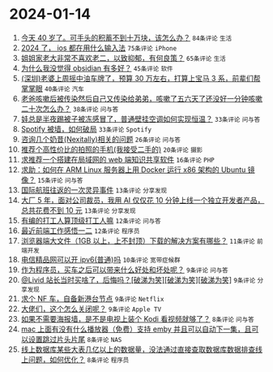 # 2024-01-14

1. [今天 40 岁了。可手头的积蓄不到十万块，该怎么办？](https://www.v2ex.com/t/1008491) `84条评论` `生活`
1. [2024 了， ios 都在用什么输入法](https://www.v2ex.com/t/1008490) `75条评论` `iPhone`
1. [姐姐家老大非常不喜欢老二，以致抑郁，有何良策？](https://www.v2ex.com/t/1008515) `65条评论` `生活`
1. [为什么我没觉得 obsidian 有多好？](https://www.v2ex.com/t/1008505) `45条评论` `软件`
1. [(深圳)老婆上周摇中油车牌了，预算 30 万左右，打算上宝马 3 系，前辈们帮掌掌眼](https://www.v2ex.com/t/1008513) `40条评论` `汽车`
1. [老爸咳嗽后被传染然后自己又传染给弟弟，咳嗽了五六天了还没好一分钟咳嗽二十次怎么办？](https://www.v2ex.com/t/1008551) `38条评论` `问与答`
1. [娃总是半夜踢被子被冻感冒了，普通壁挂空调如何实现恒温？](https://www.v2ex.com/t/1008463) `33条评论` `问与答`
1. [Spotify 被墙，如何破局](https://www.v2ex.com/t/1008479) `33条评论` `Spotify`
1. [咨询几个奶昔(Nexitally)相关的问题](https://www.v2ex.com/t/1008465) `26条评论` `问与答`
1. [推荐个高性价比的拍照的手机(我接受二手的)](https://www.v2ex.com/t/1008487) `20条评论` `摄影`
1. [求推荐一个搭建在局域网的 web 端知识共享软件](https://www.v2ex.com/t/1008503) `16条评论` `PHP`
1. [求助：如何在 ARM Linux 服务器上用 Docker 运行 x86 架构的 Ubuntu 镜像？](https://www.v2ex.com/t/1008558) `15条评论` `问与答`
1. [国际航班往返的一次灵异事件](https://www.v2ex.com/t/1008559) `13条评论` `分享发现`
1. [大厂 5 年，面对公司裁员，我用 AI 仅仅花 10 分钟上线一个独立开发者产品，总共花费不到 10 元](https://www.v2ex.com/t/1008557) `13条评论` `分享发现`
1. [有编的打工人算顶级打工人嘛](https://www.v2ex.com/t/1008588) `12条评论` `问与答`
1. [最近前端工作感悟一二](https://www.v2ex.com/t/1008520) `12条评论` `程序员`
1. [浏览器端大文件（1GB 以上，上不封顶）下载的解决方案有哪些？](https://www.v2ex.com/t/1008531) `11条评论` `前端开发`
1. [电信精品网可以开 ipv6(普通)吗](https://www.v2ex.com/t/1008484) `10条评论` `宽带症候群`
1. [作为程序员，买车之后可以带来什么好处和坏处呢？](https://www.v2ex.com/t/1008592) `9条评论` `问与答`
1. [@Livid 站长当时买啥了，后悔吗？[破涕为笑][破涕为笑][破涕为笑]](https://www.v2ex.com/t/1008545) `9条评论` `分享发现`
1. [求个 NF 车，自备新港台节点](https://www.v2ex.com/t/1008502) `9条评论` `Netflix`
1. [大佬们，这个怎么关闭呢？](https://www.v2ex.com/t/1008474) `9条评论` `Apple TV`
1. [如果不需要海报墙，是不是电视上装个 Kodi 看视频就够了？](https://www.v2ex.com/t/1008579) `8条评论` `问与答`
1. [mac 上面有没有什么播放器（免费）支持 emby 并且可以自动下一集，且可以设置跳过片头片尾](https://www.v2ex.com/t/1008560) `8条评论` `NAS`
1. [线上数据库某些大表几亿以上的数据量，没法通过直接查取数据库数据排查线上问题，如何优化？](https://www.v2ex.com/t/1008517) `8条评论` `程序员`
